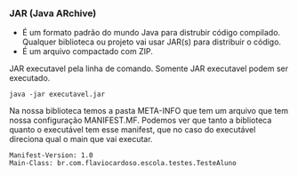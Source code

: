 ### JAR (Java ARchive)
* É um formato padrão do mundo Java para distrubir código compilado. Qualquer biblioteca ou projeto vai usar JAR(s) para distribuir o código.
* É um arquivo compactado com ZIP.

<p>JAR executavel pela linha de comando. Somente JAR executavel podem ser executado.</p>

```
java -jar executavel.jar
```

<p>Na nossa biblioteca temos a pasta META-INFO que tem um arquivo que tem nossa configuração MANIFEST.MF. Podemos ver que tanto a biblioteca quanto o executável tem esse manifest, que no caso do executável direciona qual o main que vai executar.</p>
  
```
Manifest-Version: 1.0
Main-Class: br.com.flaviocardoso.escola.testes.TesteAluno
